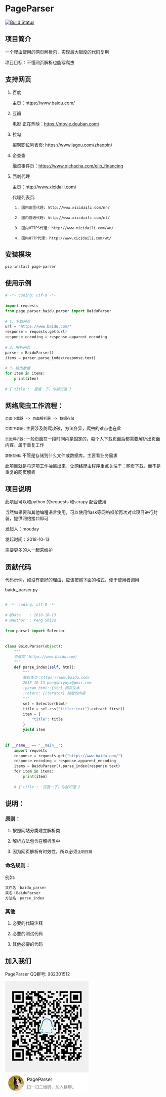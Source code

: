 # PageParser

[![Build Status](https://travis-ci.org/mouday/PageParser.svg?branch=master)](https://travis-ci.org/mouday/PageParser)

## 项目简介

一个爬虫使用的网页解析包，实现最大限度的代码复用

项目目标：不懂网页解析也能写爬虫

## 支持网页

1. 百度

    主页：https://www.baidu.com/

2. 豆瓣

    电影 正在热映：https://movie.douban.com/

3. 拉勾

    招聘职位列表页: https://www.lagou.com/zhaopin/

4. 企查查

    融资事件页：https://www.qichacha.com/elib_financing

5. 西刺代理

    主页：http://www.xicidaili.com/

    代理列表页:

        1. 国内高匿代理: http://www.xicidaili.com/nn/

        2. 国内普通代理: http://www.xicidaili.com/nt/

        3. 国内HTTPS代理: http://www.xicidaili.com/wn/

        4. 国内HTTP代理: http://www.xicidaili.com/wt/


## 安装模块
```
pip install page-parser
```

## 使用示例
```python
# -*- coding: utf-8 -*-

import requests
from page_parser.baidu_parser import BaiduParser

# 1、下载网页
url = "https://www.baidu.com/"
response = requests.get(url)
response.encoding = response.apparent_encoding

# 2、解析网页
parser = BaiduParser()
items = parser.parse_index(response.text)

# 3、输出数据
for item in items:
    print(item)

# {'title': '百度一下，你就知道'}

```

## 网络爬虫工作流程：

```
页面下载器 -> 页面解析器 -> 数据存储

```

`页面下载器`: 主要涉及防爬攻破，方法各异，爬虫的难点也在此

`页面解析器`: 一般页面在一段时间内是固定的，每个人下载页面后都需要解析出页面内容，属于重复工作

`数据存储`: 不管是存储到什么文件或数据库，主要看业务需求

此项目就是将这项工作抽离出来，让网络爬虫程序重点关注于：网页下载，而不是重复的网页解析

## 项目说明

此项目可以和python 的requests 和scrapy 配合使用

当然如果要和其他编程语言使用，可以使用flask等网络框架再次对此项目进行封装，提供网络接口即可

发起人：mouday

发起时间：2018-10-13

需要更多的人一起来维护

## 贡献代码

代码示例，如没有更好的理由，应该按照下面的格式，便于使用者调用

baidu_parser.py

```python

# -*- coding: utf-8 -*-

# @Date    : 2018-10-13
# @Author  : Peng Shiyu

from parsel import Selector


class BaiduParser(object):
    """
    百度网：https://www.baidu.com/
    """
    def parse_index(self, html):
        """
        解析主页：https://www.baidu.com/
        2018-10-13 pengshiyuyx@gmai.com
        :param html: {str} 网页文本
        :return: {iterator} 抽取的内容
        """
        sel = Selector(html)
        title = sel.css("title::text").extract_first()
        item = {
            "title": title
        }
        yield item


if __name__ == '__main__':
    import requests
    response = requests.get("https://www.baidu.com/")
    response.encoding = response.apparent_encoding
    items = BaiduParser().parse_index(response.text)
    for item in items:
        print(item)

    # {'title': '百度一下，你就知道'}

```
## 说明：

### 原则：

1. 按照网站分类建立解析类

2. 解析方法包含在解析类中

3. 因为网页解析有时效性，所以必须`注明日期`

### 命名规则：
例如:
```
文件名：baidu_parser
类名：BaiduParser
方法名：parse_index
```

### 其他

1. 必要的代码注释

2. 必要的测试代码

3. 其他必要的代码

## 加入我们

PageParser QQ群号: 932301512

![](images/page-parser-min.jpeg)
